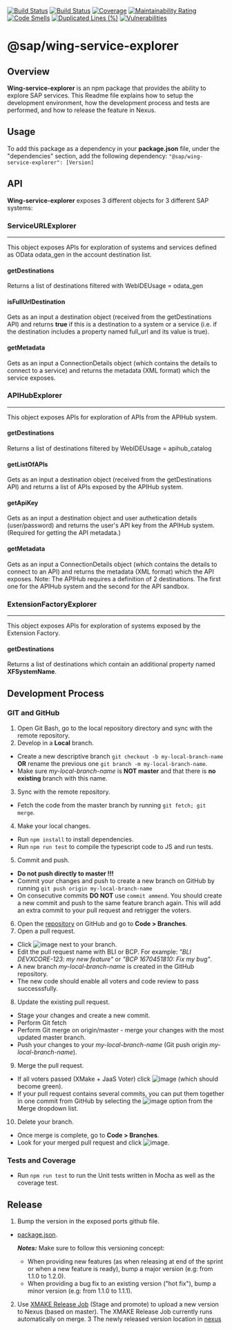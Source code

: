[![Build Status](https://gkeplatform2.jaas-gcp.cloud.sap.corp/buildStatus/icon?job=wing-service-explorer-ci%2Fmaster)](https://gkeplatform2.jaas-gcp.cloud.sap.corp/job/wing-service-explorer-ci/job/master/)
[![Build Status](https://prod-build10100.wdf.sap.corp:443/buildStatus/icon?job=devx-wing%2Fdevx-wing-wing-service-explorer-SP-REL-common_indirectshipment)](https://prod-build10100.wdf.sap.corp:443/job/devx-wing/job/devx-wing-wing-service-explorer-SP-REL-common_indirectshipment/)
[![Coverage](https://sonar.wdf.sap.corp/api/project_badges/measure?project=devxwing-service-explorer&metric=coverage)](https://sonar.wdf.sap.corp/dashboard?id=devxwing-service-explorer)
[![Maintainability Rating](https://sonar.wdf.sap.corp/api/project_badges/measure?project=devxwing-service-explorer&metric=sqale_rating)](https://sonar.wdf.sap.corp/dashboard?id=devxwing-service-explorer)
[![Code Smells](https://sonar.wdf.sap.corp/api/project_badges/measure?project=devxwing-service-explorer&metric=code_smells)](https://sonar.wdf.sap.corp/dashboard?id=devxwing-service-explorer)
[![Duplicated Lines (%)](https://sonar.wdf.sap.corp/api/project_badges/measure?project=devxwing-service-explorer&metric=duplicated_lines_density)](https://sonar.wdf.sap.corp/dashboard?id=devxwing-service-explorer)
[![Vulnerabilities](https://sonar.wdf.sap.corp/api/project_badges/measure?project=devxwing-service-explorer&metric=vulnerabilities)](https://sonar.wdf.sap.corp/dashboard?id=devxwing-service-explorer)

# @sap/wing-service-explorer

## Overview

**Wing-service-explorer** is an npm package that provides the ability to explore SAP services.
This Readme file explains how to setup the development environment, how the development process and tests are performed, and how to release the feature in Nexus.

## Usage

To add this package as a dependency in your **package.json** file, under the "dependencies" section, add the following dependency: `"@sap/wing-service-explorer": [Version]`

## API

**Wing-service-explorer** exposes 3 different objects for 3 different SAP systems:

### ServiceURLExplorer

---

This object exposes APIs for exploration of systems and services defined as OData odata_gen in the account destination list.

#### getDestinations

Returns a list of destinations filtered with WebIDEUsage = odata_gen

#### isFullUrlDestination

Gets as an input a destination object (received from the getDestinations API) and returns **true** if this is a destination to a system
or a service (i.e. if the destination includes a property named full_url and its value is true).

#### getMetadata

Gets as an input a ConnectionDetails object (which contains the details to connect to a service) and returns the metadata (XML format)
which the service exposes.

### APIHubExplorer

---

This object exposes APIs for exploration of APIs from the APIHub system.

#### getDestinations

Returns a list of destinations filtered by WebIDEUsage = apihub_catalog

#### getListOfAPIs

Gets as an input a destination object (received from the getDestinations API) and returns a list of APIs exposed by the APIHub system.

#### getApiKey

Gets as an input a destination object and user authetication details (user/password) and returns the user's API key from the APIHub system. (Required for getting the API metadata.)

#### getMetadata

Gets as an input a ConnectionDetails object (which contains the details to connect to an API) and returns the metadata (XML format)
which the API exposes.
Note: The APIHub requires a definition of 2 destinations. The first one for the APIHub system and the second for the API sandbox.

### ExtensionFactoryExplorer

---

This object exposes APIs for exploration of systems exposed by the Extension Factory.

#### getDestinations

Returns a list of destinations which contain an additional property named **XFSystemName**.

## Development Process

### GIT and GitHub

1. Open Git Bash, go to the local repository directory and sync with the remote repository.
2. Develop in a **Local** branch.

- Create a new descriptive branch `git checkout -b my-local-branch-name` <br>**OR** rename the previous one `git branch -m my-local-branch-name`.
- Make sure _my-local-branch-name_ is **NOT master** and that there is **no existing** branch with this name.

3. Sync with the remote repository.

- Fetch the code from the master branch by running `git fetch; git merge`.

4. Make your local changes.

- Run `npm install` to install dependencies.
- Run `npm run test` to compile the typescript code to JS and run tests.

5. Commit and push.

- **Do not push directly to master !!!**
- Commit your changes and push to create a new branch on GitHub by running `git push origin my-local-branch-name`
- On consecutive commits **DO NOT** use `commit ammend`. You should create a new commit and push to the same feature branch again. This will add an extra commit to your pull request and retrigger the voters.

6. Open the [repository](https://github.wdf.sap.corp/devx-wing/wing-service-explorer) on GitHub and go to **Code > Branches**.
7. Open a pull request.

- Click ![image](https://github.wdf.sap.corp/storage/user/15516/files/f0632932-b48b-11e6-8c87-75a073ff4b9f) next to your branch.
- Edit the pull request name with BLI or BCP. For example: _"BLI DEVXCORE-123: my new feature"_ or _"BCP 1670451810: Fix my bug"_.
- A new branch _my-local-branch-name_ is created in the GitHub repository.
- The new code should enable all voters and code review to pass successsfully.

8. Update the existing pull request.

- Stage your changes and create a new commit.
- Perform Git fetch
- Perform Git merge on origin/master - merge your changes with the most updated master branch.
- Push your changes to your _my-local-branch-name_ (Git push origin _my-local-branch-name_).

9. Merge the pull request.

- If all voters passed (XMake + JaaS Voter) click ![image](https://github.wdf.sap.corp/storage/user/15516/files/a1501da6-b6fb-11e6-9240-37aa1b14409c) (which should become green).
- If your pull request contains several commits, you can put them together in one commit from GitHub by selecting the ![image](https://github.wdf.sap.corp/storage/user/15516/files/c6415274-b6fb-11e6-98a6-d417a638b013) option from the Merge dropdown list.

10. Delete your branch.

- Once merge is complete, go to **Code > Branches**.
- Look for your merged pull request and click ![image](https://github.wdf.sap.corp/storage/user/15516/files/a4ac4604-b48b-11e6-84c7-8423bde60ec8).

### Tests and Coverage

- Run `npm run test` to run the Unit tests written in Mocha as well as the coverage test.

## Release

1. Bump the version in the exposed ports github file.

- [package.json](https://github.wdf.sap.corp/devx-wing/wing-service-explorer/blob/master/package.json#L5).


    **_Notes:_**
    Make sure to follow this versioning concept:
    - When providing new features (as when releasing at end of the sprint or when a new feature is ready), bump a major version (e.g: from 1.1.0 to 1.2.0).
    - When providing a bug fix to an existing version ("hot fix"), bump a minor version (e.g: from 1.1.0 to 1.1.1).

2. Use [XMAKE Release Job](https://prod-build10100.wdf.sap.corp/job/devx-wing/job/devx-wing-wing-service-explorer-SP-REL-common_indirectshipment/) (Stage and promote) to upload a new version to Nexus (based on master).
   The XMAKE Release Job currently runs automatically on merge.
   3 The newly released version location in [nexus](http://nexus.wdf.sap.corp:8081/nexus/content/repositories/build.releases/com/sap/npm/wing-service-explorer/)
